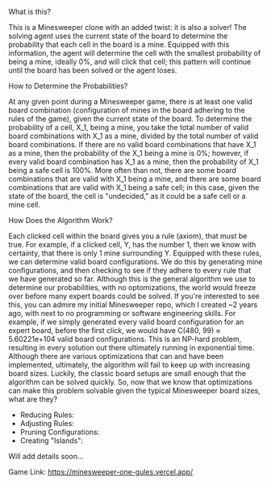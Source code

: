 What is this? 

This is a Minesweeper clone with an added twist: it is also a solver! The solving agent uses the current state of the board to determine the probability that each cell in the board is a mine. Equipped with this information, the agent will determine the cell with the smallest probability of being a mine, ideally 0%, and will click that cell; this pattern will continue until the board has been solved or the agent loses. 

How to Determine the Probabilities?

At any given point during a Minesweeper game, there is at least one valid board combination (configuration of mines in the board adhering to the rules of the game), given the current state of the board. To determine the probability of a cell, X_1, being a mine, you take the total number of valid board combinations with X_1 as a mine, divided by the total number of valid board combinations. If there are no valid board combinations that have X_1 as a mine, then the probability of the X_1 being a mine is 0%; however, if every valid board combination has X_1 as a mine, then the probability of X_1 being a safe cell is 100%. More often than not, there are some board combinations that are valid with X_1 being a mine, and there are some board combinations that are valid with X_1 being a safe cell; in this case, given the state of the board, the cell is "undecided," as it could be a safe cell or a mine cell. 

How Does the Algorithm Work? 

Each clicked cell within the board gives you a rule (axiom), that must be true. For example, if a clicked cell, Y, has the number 1, then we know with certainty, that there is only 1 mine surrounding Y. Equipped with these rules, we can determine valid board configurations. We do this by generating mine configurations, and then checking to see if they adhere to every rule that we have generated so far. Although this is the general algorithm we use to determine our probabilities, with no optomizations, the world would freeze over before many expert boards could be solved. If you're interested to see this, you can admire my initial Minesweeper repo, which I created ~2 years ago, with next to no programming or software engineering skills. For example, if we simply generated every valid board configuration for an expert board, before the first click, we would have C(480, 99) ≈ 5.60221e+104 valid board configurations. This is an NP-hard problem, resulting in every solution out there ultimately running in exponential time. Although there are various optimizations that can and have been implemented, ultimately, the algorithm will fail to keep up with increasing board sizes. Luckily, the classic board setups are small enough that the algorithm can be solved quickly. So, now that we know that optimizations can make this problem solvable given the typical Minesweeper board sizes, what are they? 

- Reducing Rules: 
- Adjusting Rules: 
- Pruning Configurations: 
- Creating "Islands": 



Will add details soon...

Game Link: https://minesweeper-one-gules.vercel.app/
